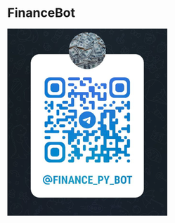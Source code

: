 # FinanceBot
![@finance_py_bot](https://github.com/Dimcheck/tele_crypto_price/blob/dev07/assets/bot.png?raw=true)
